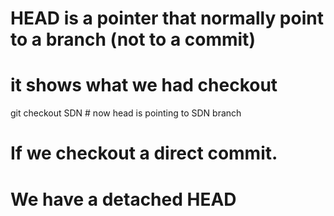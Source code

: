 

# HEAD is a pointer that normally point to a branch (not to a commit) 

# it shows what we had checkout

git checkout SDN	# now head is pointing to SDN branch




# If we checkout a direct commit.
# We have a detached HEAD
